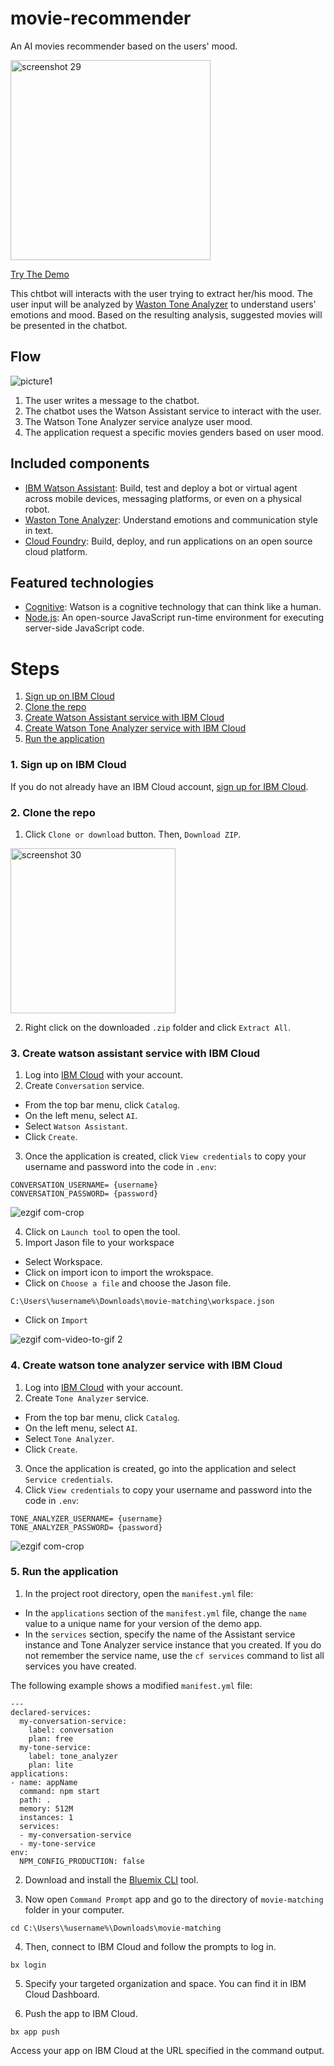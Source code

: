 # movie-recommender
An AI movies recommender based on the users' mood.

<img width="320" alt="screenshot 29" src="https://user-images.githubusercontent.com/42312407/45672583-344c3000-bb31-11e8-9845-a9d8e2bb0c2d.png">

[Try The Demo](https://techfatenproject.mybluemix.net/)


This chtbot will interacts with the user trying to extract her/his mood. The user input will be analyzed by [Waston Tone Analyzer](https://console.bluemix.net/docs/services/tone-analyzer/index.html#about) to understand users’ emotions and mood. Based on the resulting analysis, suggested movies will be presented in the chatbot.


## Flow

![picture1](https://user-images.githubusercontent.com/42312407/45677192-454e6e80-bb3c-11e8-955d-77c9280cce2a.png)

1. The user writes a message to the chatbot.
2. The chatbot uses the Watson Assistant service to interact with the user. 
3. The Watson Tone Analyzer service analyze user mood.
4. The application request a specific movies genders based on user mood. 


## Included components

* [IBM Watson Assistant](https://www.ibm.com/watson/developercloud/conversation.html): Build, test and deploy a bot or virtual agent across mobile devices, messaging platforms, or even on a physical robot.
* [Waston Tone Analyzer](https://console.bluemix.net/docs/services/tone-analyzer/index.html#about): Understand emotions and communication style in text.
* [Cloud Foundry](http://cloudfoundry.org/): Build, deploy, and run applications on an open source cloud platform.

## Featured technologies

* [Cognitive](https://developer.ibm.com/watson/): Watson is a cognitive technology that can think like a human.
* [Node.js](https://nodejs.org/): An open-source JavaScript run-time environment for executing server-side JavaScript code.

# Steps

1. [Sign up on IBM Cloud](#1-sign-up-on-ibm-cloud)
2. [Clone the repo](#2-clone-the-repo)
3. [Create Watson Assistant service with IBM Cloud](#3-create-watson-assistant-service-with-ibm-cloud)
4. [Create Watson Tone Analyzer service with IBM Cloud](#4-create-watson-tone-analyzer-service-with-ibm-cloud)
5. [Run the application](#5-run-the-application)

### 1. Sign up on IBM Cloud

If you do not already have an IBM Cloud account, [sign up for IBM Cloud](https://ibm.biz/clouddayalfaisal).

### 2. Clone the repo

1. Click `Clone or download` button. Then, `Download ZIP`.

<img width="264" alt="screenshot 30" src="https://user-images.githubusercontent.com/42312407/45756057-9a67ae80-bc28-11e8-8e4b-7b3fe54434f3.png">

2. Right click on the downloaded `.zip` folder and click `Extract All`.

### 3. Create watson assistant service with IBM Cloud

1. Log into [IBM Cloud](http://bluemix.net/) with your account.
2. Create `Conversation` service.
  - From the top bar menu, click `Catalog`.
  - On the left menu, select `AI`.
  - Select `Watson Assistant`.
  - Click `Create`.
3. Once the application is created, click `View credentials` to copy your username and password into the code in `.env`:

```
CONVERSATION_USERNAME= {username}
CONVERSATION_PASSWORD= {password}
```
![ezgif com-crop](https://user-images.githubusercontent.com/42312407/45741801-3087de80-bc01-11e8-8e22-fe1542972709.gif)


4. Click on `Launch tool` to open the tool.
5. Import Jason file to your workspace
- Select Workspace.
- Click on import icon to import the wrokspace.
- Click on `Choose a file` and choose the Jason file.
    
```
C:\Users\%username%\Downloads\movie-matching\workspace.json
```


- Click on `Import`



![ezgif com-video-to-gif 2](https://user-images.githubusercontent.com/37486654/45158475-cdec1700-b1ec-11e8-8e07-1f0bed598265.gif)


### 4. Create watson tone analyzer service with IBM Cloud

1. Log into [IBM Cloud](http://bluemix.net/) with your account.
2. Create `Tone Analyzer` service.
  - From the top bar menu, click `Catalog`.
  - On the left menu, select `AI`.
  - Select `Tone Analyzer`.
  - Click `Create`.
3. Once the application is created, go into the application and select `Service credentials`.
4. Click `View credentials` to copy your username and password into the code in `.env`:

```
TONE_ANALYZER_USERNAME= {username}
TONE_ANALYZER_PASSWORD= {password}
```

![ezgif com-crop](https://user-images.githubusercontent.com/42312407/45741801-3087de80-bc01-11e8-8e22-fe1542972709.gif)

### 5. Run the application
 
1. In the project root directory, open the `manifest.yml` file:

  * In the `applications` section of the `manifest.yml` file, change the `name` value to a unique name for your version of the demo app.
  * In the `services` section, specify the name of the Assistant service instance and Tone Analyzer service instance that you created. If you do not remember the service name, use the `cf services` command to list all services you have created.

  The following example shows a modified `manifest.yml` file:

  ```
---
declared-services:
    my-conversation-service:
      label: conversation
      plan: free
    my-tone-service:
      label: tone_analyzer
      plan: lite
applications:
- name: appName
    command: npm start
    path: .
    memory: 512M
    instances: 1
    services:
    - my-conversation-service
    - my-tone-service
  env:
    NPM_CONFIG_PRODUCTION: false
  ```


2. Download and install the [Bluemix CLI](https://console.bluemix.net/docs/cli/reference/bluemix_cli/get_started.html#getting-started) tool.

3. Now open `Command Prompt` app and go to the directory of `movie-matching` folder in your computer.

```
cd C:\Users\%username%\Downloads\movie-matching
```

4. Then, connect to IBM Cloud and follow the prompts to log in.

  ```
  bx login
  ```
5. Specify your targeted organization and space. You can find it in IBM Cloud Dashboard.


6. Push the app to IBM Cloud.

  ```
  bx app push
  ```
  Access your app on IBM Cloud at the URL specified in the command output.
  
  



